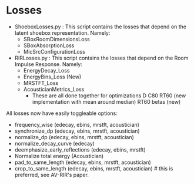 # Losses

- ShoeboxLosses.py : This script contains the losses that depend on the latent shoebox representation. Namely:
  - SBoxRoomDimensionsLoss
  - SBoxAbsorptionLoss
  - MicSrcConfigurationLoss
- RIRLosses.py : This script contains the losses that depend on the Room Impulse Response. Namely:
  - EnergyDecay_Loss
  - EnergyBins_Loss (New)
  - MRSTFT_Loss
  - AcousticianMetrics_Loss
    - These are all done together for optimizations
D
C80
RT60 (new implementation with mean around median)
RT60 betas (new)

All losses now have easily toggleable options:

- frequency_wise (edecay, ebins, mrstft, acoustician)
- synchronize_dp (edecay, ebins, mrstft, acoustician)
- normalize_dp (edecay, ebins, mrstft, acoustician)
- normalize_decay_curve (edecay)
- deemphasize_early_reflections (edecay, ebins, mrstft)
- Normalize total energy (Acoustician)
- pad_to_same_length (edecay, ebins, mrstft, acoustician)
- crop_to_same_length (edecay, ebins, mrstft, acoustician) # this is preferred, see AV-RIR's paper.
